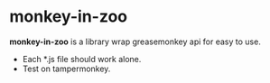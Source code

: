 # monkey-in-zoo

**monkey-in-zoo** is a library wrap greasemonkey api for easy to use.

* Each *.js file should work alone.
* Test on tampermonkey.
